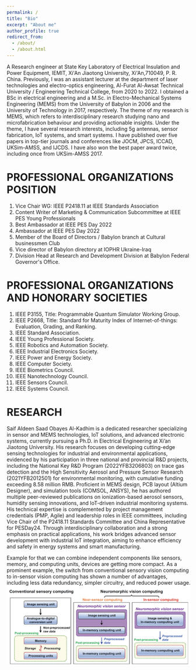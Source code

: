 ```yaml
---
permalink: /
title: "Bio"
excerpt: "About me"
author_profile: true
redirect_from: 
  - /about/
  - /about.html
---
```


A Research engineer at State Key Laboratory of Electrical Insulation and Power Equipment, IEMIT, Xi'An Jiaotong University, Xi'An,710049, P. R. China. Previously, I was an assistant lecturer at the department of laser technologies and electro-optics engineering, Al-Furat Al-Awsat Technical University / Engineering Technical College, from 2020 to 2022. I obtained a BSc in electrical engineering and a M.Sc. in Electro-Mechanical Systems Engineering (MEMS) from the University of Babylon in 2006 and the University of Technology in 2017, respectively. The theme of my research is MEMS, which refers to interdisciplinary research studying nano and microfabrication behaviour and providing actionable insights. Under the theme, I have several research interests, including 5g antennas, sensor fabrication, IoT systems, and smart systems. I have published over five papers in top-tier journals and conferences like JOCM, JPCS, ICCAD, UKSim-AMSS, and IJCDS. I have also won the best paper award twice, including once from UKSim-AMSS 2017.

PROFESSIONAL ORGANIZATIONS POSITION
======
1. Vice Chair WG: IEEE P2418.11 at IEEE Standards Association
2. Content Writer of Marketing & Communication Subcommittee at IEEE PES Young Professionals
3. Best Ambassador at IEEE PES Day 2022
4. Ambassador at IEEE PES Day 2022
5. Member of the Board of Directors / Babylon branch at Cultural businessmen Club
6. Vice director of Babylon directory at IOPHR Ukraine-Iraq
7. Division Head at Research and Development Division at Babylon Federal Governor's Office.


PROFESSIONAL ORGANIZATIONS AND HONORARY SOCIETIES
======
1. IEEE P3155, Title: Programmable Quantum Simulator Working Group.
2. IEEE P2668, Title: Standard for Maturity Index of Internet-of-things: Evaluation, Grading, and Ranking.
3. IEEE Standard Association. 
4. IEEE Young Professional Society. 
5. IEEE Robotics and Automation Society.
6. IEEE Industrial Electronics Society.
7. IEEE Power and Energy Society.
8. IEEE Computer Society.
9. IEEE Biometrics Council.
10. IEEE Nanotechnology Council.
11. IEEE Sensors Council.
12. IEEE Systems Council.


RESEARCH
======
Saif Aldeen Saad Obayes Al-Kadhim is a dedicated researcher specializing in sensor and MEMS technologies, IoT solutions, and advanced electronic systems, currently pursuing a Ph.D. in Electrical Engineering at Xi’an Jiaotong University. His research focuses on developing cutting-edge sensing technologies for industrial and environmental applications, evidenced by his participation in three national and provincial R&D projects, including the National Key R&D Program (2022YFB3206803) on trace gas detection and the High Sensitivity Aerosol and Pressure Sensor Research (2021YFB2012501) for environmental monitoring, with cumulative funding exceeding 8.58 million RMB. Proficient in MEMS design, PCB layout (Altium Designer), and simulation tools (COMSOL, ANSYS), he has authored multiple peer-reviewed publications on ionization-based aerosol sensors, humidity sensing innovations, and IoT-driven industrial monitoring systems. His technical expertise is complemented by project management credentials (PMP, Agile) and leadership roles in IEEE committees, including Vice Chair of the P2418.11 Standards Committee and China Representative for PESDay24. Through interdisciplinary collaboration and a strong emphasis on practical applications, his work bridges advanced sensor development with industrial IoT integration, aiming to enhance efficiency and safety in energy systems and smart manufacturing. 

Example for that we can combine independent components like sensors, memory, and computing units, devices are getting more compact. As a prominent example, the switch from conventional sensory vision computing to in-sensor vision computing has shown a number of advantages, including less data redundancy, simpler circuitry, and reduced power usage.
![Editing a markdown file for a talk](/images/editing-talk.png)

